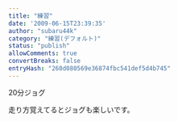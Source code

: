 ```yaml
---
title: "練習"
date: '2009-06-15T23:39:35'
author: "subaru44k"
category: "練習(デフォルト)"
status: "publish"
allowComments: true
convertBreaks: false
entryHash: "260d080569e36874fbc541def5d4b745"
---
```

20分ジョグ

走り方覚えてるとジョグも楽しいです。
